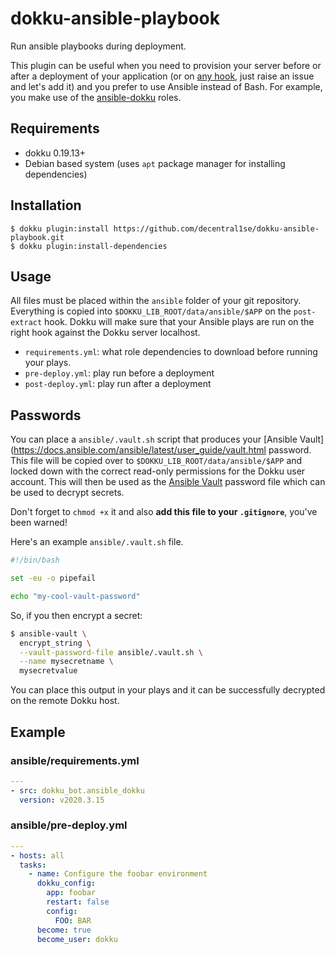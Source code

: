 # dokku-ansible-playbook

Run ansible playbooks during deployment.

This plugin can be useful when you need to provision your server before or after a deployment of your application (or on [any hook](https://github.com/dokku/dokku/blob/master/docs/development/plugin-triggers.md), just raise an issue and let's add it) and you prefer to use Ansible instead of Bash. For example, you make use of the [ansible-dokku](https://github.com/dokku/ansible-dokku/) roles.

## Requirements

- dokku 0.19.13+
- Debian based system (uses `apt` package manager for installing dependencies)

## Installation

```shell
$ dokku plugin:install https://github.com/decentral1se/dokku-ansible-playbook.git
$ dokku plugin:install-dependencies
```

## Usage

All files must be placed within the `ansible` folder of your git repository. Everything is copied into `$DOKKU_LIB_ROOT/data/ansible/$APP` on the `post-extract` hook. Dokku will make sure that your Ansible plays are run on the right hook against the Dokku server localhost.

- `requirements.yml`: what role dependencies to download before running your plays.
- `pre-deploy.yml`: play run before a deployment
- `post-deploy.yml`: play run after a deployment

## Passwords

You can place a `ansible/.vault.sh` script that produces your [Ansible Vault](https://docs.ansible.com/ansible/latest/user_guide/vault.html password. This file will be copied over to `$DOKKU_LIB_ROOT/data/ansible/$APP` and locked down with the correct read-only permissions for the Dokku user account. This will then be used as the [Ansible Vault](https://docs.ansible.com/ansible/latest/user_guide/vault.html) password file which can be used to decrypt secrets.

Don't forget to `chmod +x` it and also **add this file to your `.gitignore`**, you've been warned!

Here's an example `ansible/.vault.sh` file.

```bash
#!/bin/bash

set -eu -o pipefail

echo "my-cool-vault-password"
```

So, if you then encrypt a secret:

```bash
$ ansible-vault \
  encrypt_string \
  --vault-password-file ansible/.vault.sh \
  --name mysecretname \
  mysecretvalue
```

You can place this output in your plays and it can be successfully decrypted on the remote Dokku host.

## Example

### ansible/requirements.yml

```yaml
---
- src: dokku_bot.ansible_dokku
  version: v2020.3.15
```

### ansible/pre-deploy.yml

```yaml
---
- hosts: all
  tasks:
    - name: Configure the foobar environment
      dokku_config:
        app: foobar
        restart: false
        config:
          FOO: BAR
      become: true
      become_user: dokku
```
